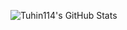 ![Tuhin114's GitHub Stats](https://github-readme-stats.vercel.app/api?username=Tuhin114&show_icons=true&theme=radical)
<!---
Tuhin114/Tuhin114 is a ✨ special ✨ repository because its `README.md` (this file) appears on your GitHub profile.
You can click the Preview link to take a look at your changes.
--->
